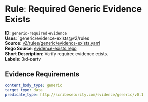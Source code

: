 # Rule: Required Generic Evidence Exists

**ID**: `generic-required-evidence`  
**Uses**: `generic/evidence-exists@v2/rules  
**Source**: [v2/rules/generic/evidence-exists.yaml](https://github.com/scribe-public/sample-policies/v2/rules/generic/evidence-exists.yaml)  
**Rego Source**: [evidence-exists.rego](https://github.com/scribe-public/sample-policies/v2/rules/generic/evidence-exists.rego)  
**Short Description**: Verify required evidence exists.  
**Labels**: 3rd-party

## Evidence Requirements

```yaml
content_body_type: generic
target_type: data
predicate_type: http://scribesecurity.com/evidence/generic/v0.1
```
